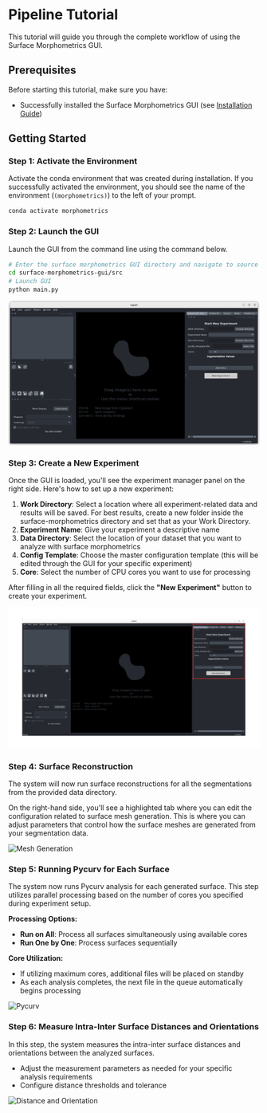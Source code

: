 # Pipeline Tutorial

This tutorial will guide you through the complete workflow of using the Surface Morphometrics GUI.

## Prerequisites

Before starting this tutorial, make sure you have:
- Successfully installed the Surface Morphometrics GUI (see [Installation Guide](../index.md))

## Getting Started

### Step 1: Activate the Environment

Activate the conda environment that was created during installation. If you successfully activated the environment, you should see the name of the environment (`(morphometrics)`) to the left of your prompt.

```bash
conda activate morphometrics
```

### Step 2: Launch the GUI

Launch the GUI from the command line using the command below.

```bash
# Enter the surface morphometrics GUI directory and navigate to source directory
cd surface-morphometrics-gui/src
# Launch GUI
python main.py
```

![GUI opened](../images/1.png)

### Step 3: Create a New Experiment

Once the GUI is loaded, you'll see the experiment manager panel on the right side. Here's how to set up a new experiment:

1. **Work Directory**: Select a location where all experiment-related data and results will be saved. For best results, create a new folder inside the surface-morphometrics directory and set that as your Work Directory.
2. **Experiment Name**: Give your experiment a descriptive name
3. **Data Directory**: Select the location of your dataset that you want to analyze with surface morphometrics
4. **Config Template**: Choose the master configuration template (this will be edited through the GUI for your specific experiment)
5. **Core**: Select the number of CPU cores you want to use for processing

After filling in all the required fields, click the **"New Experiment"** button to create your experiment.

![Experiment Manager](../images/2.png)

### Step 4: Surface Reconstruction

The system will now run surface reconstructions for all the segmentations from the provided data directory. 

On the right-hand side, you'll see a highlighted tab where you can edit the configuration related to surface mesh generation. This is where you can adjust parameters that control how the surface meshes are generated from your segmentation data.

![Mesh Generation]()

### Step 5: Running Pycurv for Each Surface

The system now runs Pycurv analysis for each generated surface. This step utilizes parallel processing based on the number of cores you specified during experiment setup.

**Processing Options:**
 
- **Run on All**: Process all surfaces simultaneously using available cores
- **Run One by One**: Process surfaces sequentially

**Core Utilization:**
- If utilizing maximum cores, additional files will be placed on standby
- As each analysis completes, the next file in the queue automatically begins processing

![Pycurv]()

### Step 6: Measure Intra-Inter Surface Distances and Orientations

In this step, the system measures the intra-inter surface distances and orientations between the analyzed surfaces.
- Adjust the measurement parameters as needed for your specific analysis requirements
- Configure distance thresholds and tolerance

![Distance and Orientation]()<!-- Updated Tue Oct 21 03:48:18 PM PDT 2025 -->
